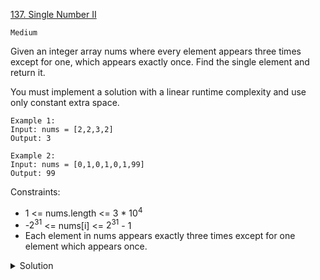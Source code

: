 [137. Single Number II](https://leetcode.com/problems/single-number-ii/)

`Medium`

Given an integer array nums where every element appears three times except for one, which appears exactly once. Find the single element and return it.

You must implement a solution with a linear runtime complexity and use only constant extra space.

```
Example 1:
Input: nums = [2,2,3,2]
Output: 3

Example 2:
Input: nums = [0,1,0,1,0,1,99]
Output: 99
```

Constraints:

- 1 <= nums.length <= 3 * $10^4$
- -$2^31$ <= nums[i] <= $2^31$ - 1
- Each element in nums appears exactly three times except for one element which appears once.

<details>
<summary>Solution</summary>

[[Python] Bit Manipulation, O(32n)](https://leetcode.com/problems/single-number-ii/solutions/699889/python-bit-manipulation-o-32n-but-easy-exaplained/)
[HuifengGuan](https://www.youtube.com/watch?v=vtsPnud1ahU)
</details>